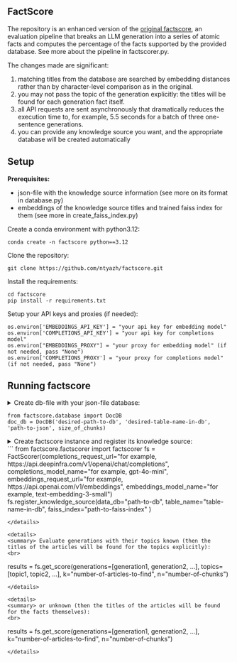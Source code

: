 ## FactScore
The repository is an enhanced version of the [original factscore](https://github.com/shmsw25/FActScore), an evaluation pipeline that breaks an LLM generation into a series of atomic facts and computes the percentage of the facts supported by the provided database.
See more about the pipeline in factscorer.py.

The changes made are significant:
1. matching titles from the database are searched by embedding distances rather than by character-level comparison as in the original.
2. you may not pass the topic of the generation explicitly: the titles will be found for each generation fact itself.
3. all API requests are sent asynchronously that dramatically reduces the execution time to, for example, 5.5 seconds for a batch of three one-sentence generations.
4. you can provide any knowledge source you want, and the appropriate database will be created automatically

## Setup
**Prerequisites:**
*  json-file with the knowledge source information (see more on its format in database.py)
*  embeddings of the knowledge source titles and trained faiss index for them (see more in create_faiss_index.py)

Create a conda environment with python3.12:
```
conda create -n factscore python==3.12
```
Clone the repository:
```
git clone https://github.com/ntyazh/factscore.git
```
Install the requirements:
```
cd factscore
pip install -r requirements.txt
```
Setup your API keys and proxies (if needed):
```
os.environ['EMBEDDINGS_API_KEY'] = "your api key for embedding model"
os.environ['COMPLETIONS_API_KEY'] = "your api key for completions model"
os.environ["EMBEDDINGS_PROXY"] = "your proxy for embedding model" (if not needed, pass "None")
os.environ['COMPLETIONS_PROXY'] = "your proxy for completions model" (if not needed, pass "None")
```
## Running factscore
<details>
<summary> Create db-file with your json-file database:
<br>
  
```
from factscore.database import DocDB
doc_db = DocDB('desired-path-to-db', 'desired-table-name-in-db', 'path-to-json', size_of_chunks)
```

</details>

<details>
<summary> Create factscore instance and register its knowledge source:
<br>
```
from factscore.factscorer import factscorer
fs = FactScorer(completions_request_url="for example, https://api.deepinfra.com/v1/openai/chat/completions",
                completions_model_name="for example, gpt-4o-mini",
                embeddings_request_url="for example, https://api.openai.com/v1/embeddings",
                embeddings_model_name="for example, text-embedding-3-small")
fs.register_knowledge_source(data_db="path-to-db",
                            table_name="table-name-in-db",
                            faiss_index="path-to-faiss-index"
                            )

```
</details>

<details>
<summary> Evaluate generations with their topics known (then the titles of the articles will be found for the topics explicitly):
<br>
```
results = fs.get_score(generations=[generation1, generation2, ...], 
                       topics=[topic1, topic2, ...], 
                       k="number-of-articles-to-find", 
                       n="number-of-chunks")
```
</details>

<details>
<summary> or unknown (then the titles of the articles will be found for the facts themselves):
<br>
```
results = fs.get_score(generations=[generation1, generation2, ...], 
                       k="number-of-articles-to-find", 
                       n="number-of-chunks")
```
</details>


